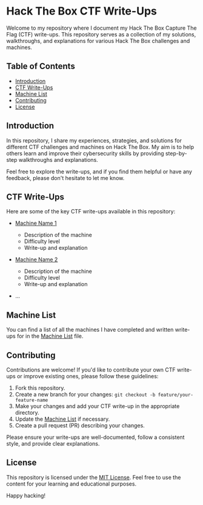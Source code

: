 # Hack The Box CTF Write-Ups

Welcome to my repository where I document my Hack The Box Capture The Flag (CTF) write-ups. This repository serves as a collection of my solutions, walkthroughs, and explanations for various Hack The Box challenges and machines.

## Table of Contents

- [Introduction](#introduction)
- [CTF Write-Ups](#ctf-write-ups)
- [Machine List](#machine-list)
- [Contributing](#contributing)
- [License](#license)

## Introduction

In this repository, I share my experiences, strategies, and solutions for different CTF challenges and machines on Hack The Box. My aim is to help others learn and improve their cybersecurity skills by providing step-by-step walkthroughs and explanations.

Feel free to explore the write-ups, and if you find them helpful or have any feedback, please don't hesitate to let me know.

## CTF Write-Ups

Here are some of the key CTF write-ups available in this repository:

- [Machine Name 1](./machine-name-1/README.md)
  - Description of the machine
  - Difficulty level
  - Write-up and explanation

- [Machine Name 2](./machine-name-2/README.md)
  - Description of the machine
  - Difficulty level
  - Write-up and explanation

- ...

## Machine List

You can find a list of all the machines I have completed and written write-ups for in the [Machine List](MACHINE-LIST.md) file.

## Contributing

Contributions are welcome! If you'd like to contribute your own CTF write-ups or improve existing ones, please follow these guidelines:

1. Fork this repository.
2. Create a new branch for your changes: `git checkout -b feature/your-feature-name`
3. Make your changes and add your CTF write-up in the appropriate directory.
4. Update the [Machine List](MACHINE-LIST.md) if necessary.
5. Create a pull request (PR) describing your changes.

Please ensure your write-ups are well-documented, follow a consistent style, and provide clear explanations.

## License

This repository is licensed under the [MIT License](LICENSE.md). Feel free to use the content for your learning and educational purposes.

Happy hacking!


